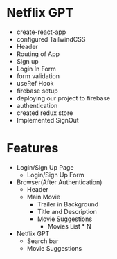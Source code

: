   # Netflix GPT
  - create-react-app
  - configured TailwindCSS
  - Header
  - Routing of App
  - Sign up 
  - Login In Form
  - form validation
  - useRef Hook
  - firebase setup 
  - deploying our project to firebase
  - authentication
  - created redux store 
  - Implemented SignOut

  # Features
  - Login/Sign Up Page
    - Login/Sign Up Form
  - Browser(After Authentication)
    - Header
    - Main Movie
        - Trailer in Background
        - Title and Description
        - Movie Suggestions
            - Movies List * N
- Netflix GPT
    - Search bar
    - Movie Suggestions
